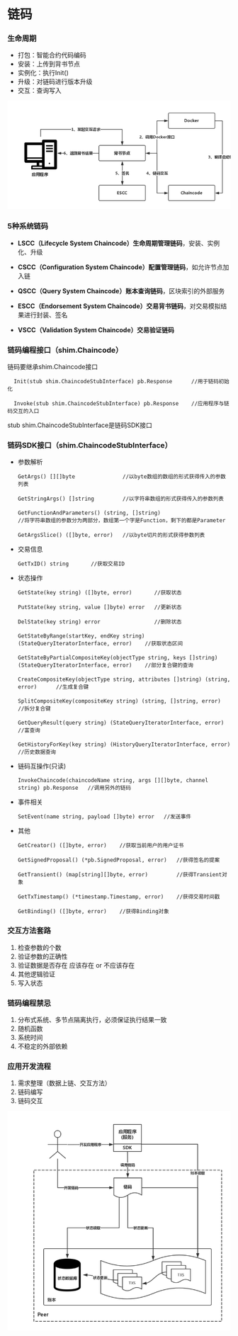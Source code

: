 # 链码

### **生命周期**

- 打包：智能合约代码编码
- 安装：上传到背书节点
- 实例化：执行Init()
- 升级：对链码进行版本升级
- 交互：查询写入

![8](8.png)



### **5种系统链码**

- **LSCC（Lifecycle System Chaincode）生命周期管理链码**，安装、实例化、升级

- **CSCC（Configuration System Chaincode）配置管理链码**，如允许节点加入链

- **QSCC（Query System Chaincode）账本查询链码**，区块索引的外部服务

- **ESCC（Endorsement System Chaincode）交易背书链码**，对交易模拟结果进行封装、签名

- **VSCC（Validation System Chaincode）交易验证链码**

 

### **链码编程接口（shim.Chaincode）**

链码要继承shim.Chaincode接口

```
  Init(stub shim.ChaincodeStubInterface) pb.Response      //用于链码初始化

  Invoke(stub shim.ChaincodeStubInterface) pb.Response    //应用程序与链码交互的入口
```

stub shim.ChaincodeStubInterface是链码SDK接口

 

### **链码SDK接口（shim.ChaincodeStubInterface）**

- 参数解析

  ```
  GetArgs() [][]byte               //以byte数组的数组的形式获得传入的参数列表
  
  GetStringArgs() []string         //以字符串数组的形式获得传入的参数列表
  
  GetFunctionAndParameters() (string, []string) 
  //将字符串数组的参数分为两部分，数组第一个字是Function，剩下的都是Parameter
  
  GetArgsSlice() ([]byte, error)   //以byte切片的形式获得参数列表
  ```

- 交易信息

  ```
  GetTxID() string       //获取交易ID
  ```

- 状态操作

  ```
  GetState(key string) ([]byte, error)       //获取状态
  
  PutState(key string, value []byte) error   //更新状态
  
  DelState(key string) error                 //删除状态
  
  GetStateByRange(startKey, endKey string) (StateQueryIteratorInterface, error)    //获取状态区间
  
  GetStateByPartialCompositeKey(objectType string, keys []string) (StateQueryIteratorInterface, error)    //部分复合键的查询
  
  CreateCompositeKey(objectType string, attributes []string) (string, error)      //生成复合键
  
  SplitCompositeKey(compositeKey string) (string, []string, error)     //拆分复合键
  
  GetQueryResult(query string) (StateQueryIteratorInterface, error)    //富查询
  
  GetHistoryForKey(key string) (HistoryQueryIteratorInterface, error)  //历史数据查询
  ```

- 链码互操作(只读)

  ```
  InvokeChaincode(chaincodeName string, args [][]byte, channel string) pb.Response   //调用另外的链码
  ```

- 事件相关

  ```
  SetEvent(name string, payload []byte) error   //发送事件
  ```

- 其他

  ```
  GetCreator() ([]byte, error)    //获取当前用户的用户证书
  
  GetSignedProposal() (*pb.SignedProposal, error)   //获得签名的提案
  
  GetTransient() (map[string][]byte, error)         //获得Transient对象
  
  GetTxTimestamp() (*timestamp.Timestamp, error)    //获得交易时间戳
  
  GetBinding() ([]byte, error)    //获得Binding对象
  ```

  

### 交互方法套路

1. 检查参数的个数
2. 验证参数的正确性
3. 验证数据是否存在 应该存在 or 不应该存在
4. 其他逻辑验证
5. 写入状态



### **链码编程禁忌**

1. 分布式系统、多节点隔离执行，必须保证执行结果一致
2. 随机函数
3. 系统时间
4. 不稳定的外部依赖

 

### **应用开发流程**

1. 需求整理（数据上链、交互方法）
2. 链码编写
3. 链码交互

![10](10.png)